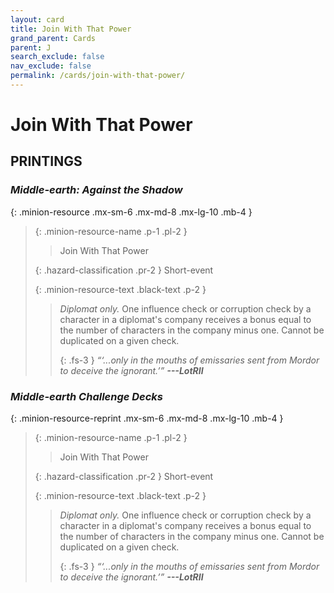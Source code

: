 ```yaml
---
layout: card
title: Join With That Power
grand_parent: Cards
parent: J
search_exclude: false
nav_exclude: false
permalink: /cards/join-with-that-power/
---
```


# Join With That Power


## PRINTINGS


### _Middle-earth: Against the Shadow_

{: .minion-resource .mx-sm-6 .mx-md-8 .mx-lg-10 .mb-4 }
> {: .minion-resource-name .p-1 .pl-2 }
> > <div class="hazard-mp"></div>
> > <div class="card-name">Join With That Power</div>
>
> {: .hazard-classification .pr-2 }
> Short-event
>
> {: .minion-resource-text .black-text .p-2 }
> > _Diplomat only._ One influence check or corruption check by a character in a diplomat's company receives a bonus equal to the number of characters in the company minus one. Cannot be duplicated on a given check. 
> > 
> > {: .fs-3 } 
> > _“‘...only in the mouths of emissaries sent from Mordor to deceive the ignorant.’”_ ***---&#65279;LotRII*** 
> 

### _Middle-earth Challenge Decks_

{: .minion-resource-reprint .mx-sm-6 .mx-md-8 .mx-lg-10 .mb-4 }
> {: .minion-resource-name .p-1 .pl-2 }
> > <div class="hazard-mp"></div>
> > <div class="card-name">Join With That Power</div>
>
> {: .hazard-classification .pr-2 }
> Short-event
>
> {: .minion-resource-text .black-text .p-2 }
> > _Diplomat only._ One influence check or corruption check by a character in a diplomat's company receives a bonus equal to the number of characters in the company minus one. Cannot be duplicated on a given check. 
> > 
> > {: .fs-3 } 
> > _“‘...only in the mouths of emissaries sent from Mordor to deceive the ignorant.’”_ ***---&#65279;LotRII*** 
> 
